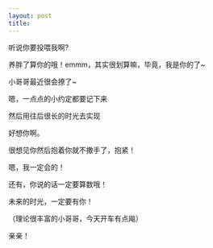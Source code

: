 ```yaml
---
layout: post
title: 
---
```


听说你要投喂我啊?

养胖了算你的哦！emmm，其实很划算嘛，毕竟，我是你的了~

小哥哥最近很会撩了~

嗯，一点点的小约定都要记下来

然后用往后很长的时光去实现

好想你啊。

很想见你然后抱着你就不撒手了，抱紧！

嗯，我一定会的！

还有，你说的话一定要算数哦！

未来的时光，一定要有你！

（理论很丰富的小哥哥，今天开车有点飚）

亲亲！

